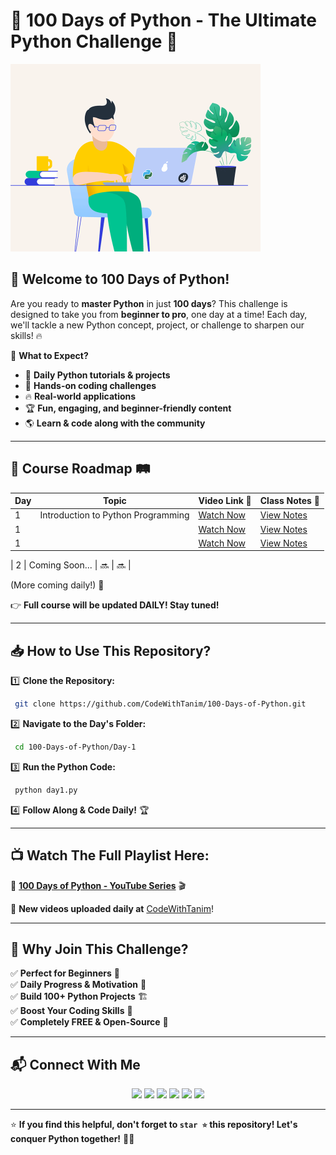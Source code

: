 # 🐍 100 Days of Python - The Ultimate Python Challenge 🚀

<p>
    <img src="https://github.com/CodeWithTanim/README-MANAGER/blob/main/python%20gif.gif" width="400" />
</p>

## 🎯 Welcome to 100 Days of Python!
Are you ready to **master Python** in just **100 days**? This challenge is designed to take you from **beginner to pro**, one day at a time! Each day, we'll tackle a new Python concept, project, or challenge to sharpen our skills! 🔥

📌 **What to Expect?**
- 🚀 **Daily Python tutorials & projects**
- 🎯 **Hands-on coding challenges**
- 🔥 **Real-world applications**
- 🏆 **Fun, engaging, and beginner-friendly content**
- 🌎 **Learn & code along with the community**

---

## 📌 Course Roadmap 🛤️

| Day | Topic | Video Link 🎥 | Class Notes 📖 |
|----|-------------------------------|------------|--------------|
| 1  | Introduction to Python Programming | [Watch Now](https://youtu.be/YNwIaPlSuFI) | [View Notes](https://github.com/CodeWithTanim/100-Days-of-Python/blob/main/Day%201/Day%201%20Class%20Notes.md) |
| 1  |  | [Watch Now]() | [View Notes]() |
| 1  |  | [Watch Now]() | [View Notes]() |

| 2  | Coming Soon... | 🔜 | 🔜 |

(More coming daily!) 🎉 



👉 **Full course will be updated DAILY! Stay tuned!**

---

## 📥 How to Use This Repository?
1️⃣ **Clone the Repository:**
```bash
 git clone https://github.com/CodeWithTanim/100-Days-of-Python.git
```

2️⃣ **Navigate to the Day's Folder:**
```bash
 cd 100-Days-of-Python/Day-1
```

3️⃣ **Run the Python Code:**
```bash
 python day1.py
```

4️⃣ **Follow Along & Code Daily!** 🏆

---

## 📺 Watch The Full Playlist Here: 
🎥 **[100 Days of Python - YouTube Series](https://www.youtube.com/playlist?list=PL1zLMEn8OJHWmukqkae_Xj-cHQz2_KOqm)** 🎬

🚀 **New videos uploaded daily at** [CodeWithTanim](https://www.youtube.com/@CodeWithTanim)!

---

## 🚀 Why Join This Challenge?
✅ **Perfect for Beginners** 🐣  
✅ **Daily Progress & Motivation** 🎯  
✅ **Build 100+ Python Projects** 🏗️  
✅ **Boost Your Coding Skills** 🚀  
✅ **Completely FREE & Open-Source** 💖  

---

## 📬 Connect With Me
<p align="center">
    <a href="https://www.facebook.com/CodeWithTanim" target="blank"><img src="https://img.shields.io/badge/Facebook-%231877F2.svg?style=for-the-badge&logo=facebook&logoColor=white" /></a>
    <a href="https://www.instagram.com/CodeWithTanim" target="blank"><img src="https://img.shields.io/badge/Instagram-%23E4405F.svg?style=for-the-badge&logo=instagram&logoColor=white" /></a>
    <a href="https://www.youtube.com/@CodeWithTanim" target="blank"><img src="https://img.shields.io/badge/YouTube-%23FF0000.svg?style=for-the-badge&logo=youtube&logoColor=white" /></a>
    <a href="https://www.twitter.com/CodeWithTanim" target="blank"><img src="https://img.shields.io/badge/Twitter-%231DA1F2.svg?style=for-the-badge&logo=twitter&logoColor=white" /></a>
    <a href="https://www.linkedin.com/in/CodeWithTanim" target="blank"><img src="https://img.shields.io/badge/LinkedIn-%230077B5.svg?style=for-the-badge&logo=linkedin&logoColor=white" /></a>
    <a href="https://discord.gg/4Y4KUUADMC" target="blank"><img src="https://img.shields.io/badge/Discord-%237289DA.svg?style=for-the-badge&logo=discord&logoColor=white" /></a>
</p>

---

⭐ **If you find this helpful, don't forget to `star ⭐` this repository! Let's conquer Python together!** 🚀🔥
